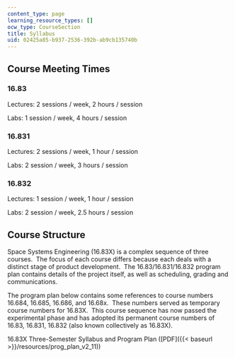 ```yaml
---
content_type: page
learning_resource_types: []
ocw_type: CourseSection
title: Syllabus
uid: 02425a85-b937-2536-392b-ab9cb135740b
---
```


Course Meeting Times
--------------------

### 16.83

Lectures: 2 sessions / week, 2 hours / session

Labs: 1 session / week, 4 hours / session

### 16.831

Lectures: 2 sessions / week, 1 hour / session

Labs: 2 session / week, 3 hours / session

### 16.832

Lectures: 1 session / week, 1 hour / session

Labs: 2 session / week, 2.5 hours / session

Course Structure
----------------

Space Systems Engineering (16.83X) is a complex sequence of three courses.  The focus of each course differs because each deals with a distinct stage of product development.  The 16.83/16.831/16.832 program plan contains details of the project itself, as well as scheduling, grading and communications.

The program plan below contains some references to course numbers 16.684, 16.685, 16.686, and 16.68x.  These numbers served as temporary course numbers for 16.83X.  This course sequence has now passed the experimental phase and has adopted its permanent course numbers of 16.83, 16.831, 16.832 (also known collectively as 16.83X).

16.83X Three-Semester Syllabus and Program Plan ([PDF]({{< baseurl >}}/resources/prog_plan_v2_11))